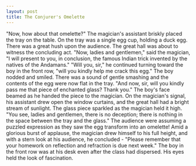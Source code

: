 ```yaml
---
layout: post
title: The Conjurer's Omelette
---
```


"Now, how about that omelette?" The magician's assistant briskly placed the tray on the table. On the tray was a single egg cup, holding a duck egg. There was a great hush upon the audience. The great hall was about to witness the concluding act. "Now, ladies and gentlemen," said the magician, "I will present to you, in conclusion, the famous Indian trick invented by the natives of the Andamans." "Will you, sir," he continued turning toward the boy in the front row, "will you kindly help me crack this egg." The boy nodded and smiled. There was a sound of gentle smashing and the contents of the egg were now flat in the tray. "And now, sir, will you kindly pass me that piece of enchanted glass? Thank you." The boy's face beamed as he handed the piece to the magician. On the magician's signal, his assistant drew open the window curtains, and the great hall had a bright stream of sunlight. The glass piece sparkled as the magician held it high. "You see, ladies and gentlemen, there is no deception;
there is nothing in the space between the tray and the glass." The audience were assuming
a puzzled expression as they saw the egg transform into an omelette! Amid a glorious burst of applause, the magician drew himself to his full height, and with a stern look at his audience, he concluded - "Please remember that your homework on reflection and refraction is due next week." The boy in the front row was at his desk even after the class had dispersed. His eyes held the look of fascination.
